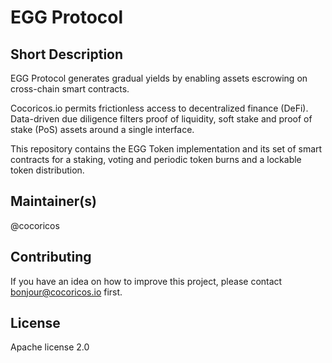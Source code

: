 # EGG Protocol

## Short Description

EGG Protocol generates gradual yields by enabling assets escrowing on cross-chain smart contracts.

Cocoricos.io permits frictionless access to decentralized finance (DeFi). Data-driven due diligence filters proof of liquidity, soft stake and proof of stake (PoS) assets around a single interface.

This repository contains the EGG Token implementation and its set of smart contracts for a staking, voting and periodic token burns and a lockable token distribution.

## Maintainer(s)

@cocoricos

## Contributing

If you have an idea on how to improve this project, please contact bonjour@cocoricos.io first.

## License

Apache license 2.0
